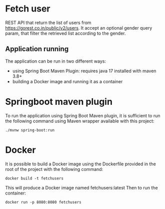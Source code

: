 # Fetch user
REST API that return the list of users from https://gorest.co.in/public/v2/users. It accept an optional gender query param, that filter the retrieved list according to the gender. 

## Application running
The application can be run in two different ways: 
- using Spring Boot Maven Plugin: requires java 17 installed with maven 3.8+
- building a Docker image and running it as a container

# Springboot maven plugin
To run the application using Spring Boot Maven plugin, it is sufficient to run the following command using Maven wrapper available with this project:
```
./mvnw spring-boot:run
```

# Docker
It is possible to build a Docker image using the Dockerfile provided in the root of the project with the following command:
```
docker build -t fetchusers
```
This will produce a Docker image named fetchusers:latest
Then to run the container:
```
docker run -p 8080:8080 fetchusers
```

